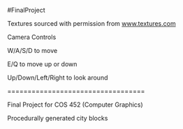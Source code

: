 ﻿#FinalProject

Textures sourced with permission from www.textures.com

Camera Controls

W/A/S/D to move

E/Q to move up or down

Up/Down/Left/Right to look around

==================================

Final Project for COS 452 (Computer Graphics)

Procedurally generated city blocks

